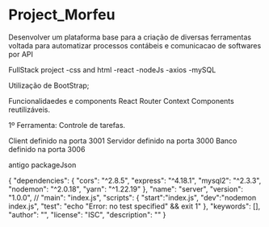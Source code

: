 # Project_Morfeu
Desenvolver um plataforma base para a criação de diversas ferramentas voltada para automatizar processos contábeis e comunicacao de softwares por API

FullStack project
 -css and html
 -react
 -nodeJs
 -axios
 -mySQL
 
Utilização de BootStrap;

Funcionalidaedes e components React
Router
Context
Components reutilizáveis.


1º Ferramenta:
Controle de tarefas.


Client definido na porta 3001
Servidor definido na porta 3000
Banco definido na porta 3006


antigo packageJson

{
  "dependencies": {
    "cors": "^2.8.5",
    "express": "^4.18.1",
    "mysql2": "^2.3.3",
    "nodemon": "^2.0.18",
    "yarn": "^1.22.19"
  },
  "name": "server",
  "version": "1.0.0",
  // "main": "index.js",
  "scripts": {
    "start":"index.js",
    "dev":"nodemon index.js",
    "test": "echo \"Error: no test specified\" && exit 1"
  },
  "keywords": [],
  "author": "",
  "license": "ISC",
  "description": ""
}
